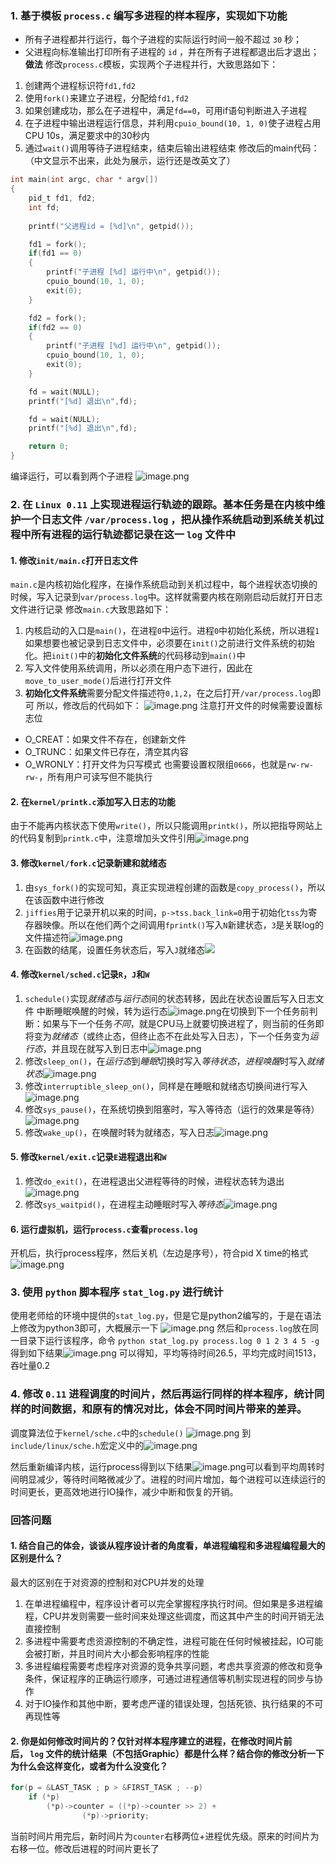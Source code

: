 ### 1. 基于模板 `process.c` 编写多进程的样本程序，实现如下功能
- 所有子进程都并行运行，每个子进程的实际运行时间一般不超过 `30` 秒；
- 父进程向标准输出打印所有子进程的 `id` ，并在所有子进程都退出后才退出；
**做法**
修改`process.c`模板，实现两个子进程并行，大致思路如下：
1. 创建两个进程标识符`fd1,fd2`
2. 使用`fork()`来建立子进程，分配给`fd1,fd2`
3. 如果创建成功，那么在子进程中，满足`fd==0`，可用if语句判断进入子进程
4. 在子进程中输出进程运行信息，并利用`cpuio_bound(10, 1, 0)`使子进程占用CPU 10s，满足要求中的30秒内
5. 通过`wait()`调用等待子进程结束，结束后输出进程结束
修改后的main代码：（中文显示不出来，此处为展示，运行还是改英文了）
```c
int main(int argc, char * argv[])
{
	pid_t fd1, fd2;
	int fd;
	
	printf("父进程id = [%d]\n", getpid());

	fd1 = fork();
	if(fd1 == 0)
	{
		printf("子进程 [%d] 运行中\n", getpid());
		cpuio_bound(10, 1, 0);
		exit(0);
	}

	fd2 = fork();
	if(fd2 == 0)
	{
		printf("子进程 [%d] 运行中\n", getpid());
		cpuio_bound(10, 1, 0);
		exit(0);
	}

	fd = wait(NULL);
	printf("[%d] 退出\n",fd);

	fd = wait(NULL);
	printf("[%d] 退出\n",fd);

	return 0;
}
```
编译运行，可以看到两个子进程
![image.png](https://s2.loli.net/2025/01/04/ufOE5K8tc6qrhUb.png)
### 2. 在 `Linux 0.11` 上实现进程运行轨迹的跟踪。基本任务是在内核中维护一个日志文件 `/var/process.log` ，把从操作系统启动到系统关机过程中所有进程的运行轨迹都记录在这一 `log` 文件中
#### 1. 修改`init/main.c`打开日志文件
`main.c`是内核初始化程序，在操作系统启动到关机过程中，每个进程状态切换的时候，写入记录到`var/process.log`中。这样就需要内核在刚刚启动后就打开日志文件进行记录
修改`main.c`大致思路如下：
1. 内核启动的入口是`main()`，在进程`0`中运行。进程`0`中初始化系统，所以进程`1`如果想要也被记录到日志文件中，必须要在`init()`之前进行文件系统的初始化。把`init()`中的**初始化文件系统**的代码移动到`main()`中
2. 写入文件使用系统调用，所以必须在用户态下进行，因此在`move_to_user_mode()`后进行打开文件
3. **初始化文件系统**需要分配文件描述符`0,1,2`，在之后打开`/var/process.log`即可
所以，修改后的代码如下：
![image.png](https://s2.loli.net/2025/01/04/qB4rohwz7Hg3xvR.png)
注意打开文件的时候需要设置标志位
- O_CREAT：如果文件不存在，创建新文件
- O_TRUNC：如果文件已存在，清空其内容
- O_WRONLY：打开文件为只写模式
也需要设置权限组`0666`，也就是`rw-rw-rw-`，所有用户可读写但不能执行
#### 2. 在`kernel/printk.c`添加写入日志的功能
由于不能再内核状态下使用`write()`，所以只能调用`printk()`，所以把指导网站上的代码复制到`printk.c`中，注意增加头文件引用![image.png](https://s2.loli.net/2025/01/05/b4Za562RWKevFTd.png)
#### 3. 修改`kernel/fork.c`记录新建和就绪态
1. 由`sys_fork()`的实现可知，真正实现进程创建的函数是`copy_process()`，所以在该函数中进行修改
2. `jiffies`用于记录开机以来的时间，`p->tss.back_link=0`用于初始化`tss`为寄存器映像。所以在他们两个之间调用`fprintk()`写入`N`新建状态，`3`是关联log的文件描述符![image.png](https://s2.loli.net/2025/01/04/qNBJxl8MzQZS7oT.png)
3. 在函数的结尾，设置任务状态后，写入`J`就绪态![](https://s2.loli.net/2025/01/04/rzJCaVFfTcmkBsv.png)
#### 4. 修改`kernel/sched.c`记录`R`，`J`和`W`
1. `schedule()`实现*就绪态*与*运行态*间的状态转移，因此在状态设置后写入日志文件
   中断睡眠唤醒的时候，转为运行态![image.png](https://s2.loli.net/2025/01/04/axAS9DgmeNEPs5h.png)在切换到下一个任务前判断：如果与下一个任务*不同*，就是CPU马上就要切换进程了，则当前的任务即将变为*就绪态*（或终止态，但终止态不在此处写入日志），下一个任务变为*运行态*，并且现在就写入到日志中![image.png](https://s2.loli.net/2025/01/04/4qazGw2XW6f3rkx.png)
2. 修改`sleep_on()`，在*运行态*到*睡眠*切换时写入*等待状态*，*进程唤醒*时写入*就绪状态*![image.png](https://s2.loli.net/2025/01/04/mLEDJcZGvzikUN2.png)
3. 修改`interruptible_sleep_on()`，同样是在睡眠和就绪态切换间进行写入![image.png](https://s2.loli.net/2025/01/04/IYzfgCXdQH9GJek.png)
4. 修改`sys_pause()`，在系统切换到阻塞时，写入等待态（运行的效果是等待）![image.png](https://s2.loli.net/2025/01/04/YTL19Z8cBj4euEX.png)
5. 修改`wake_up()`，在唤醒时转为就绪态，写入日志![image.png](https://s2.loli.net/2025/01/04/InuFtjvLaT8wRcW.png)
#### 5. 修改`kernel/exit.c`记录`E`进程退出和`W`
1. 修改`do_exit()`，在进程退出父进程等待的时候，进程状态转为退出![image.png](https://s2.loli.net/2025/01/04/YoS9jMJ3erQGDEV.png)
2. 修改`sys_waitpid()`，在进程主动睡眠时写入*等待态*![image.png](https://s2.loli.net/2025/01/04/CcJoMs3KgYRxm96.png)
#### 6. 运行虚拟机，运行`process.c`查看`process.log`
开机后，执行process程序，然后关机（左边是序号），符合pid X time的格式
![image.png](https://s2.loli.net/2025/01/05/OPRMGa9ATN6DfUl.png)
### 3. 使用 `python` 脚本程序 `stat_log.py` 进行统计
使用老师给的环境中提供的`stat_log.py`，但是它是python2编写的，于是在语法上修改为python3即可，大概展示一下
![image.png](https://s2.loli.net/2025/01/05/AYRgdX8STsWqoLJ.png)
然后和`process.log`放在同一目录下运行该程序，命令
`python stat_log.py process.log 0 1 2 3 4 5 -g`
得到如下结果![image.png](https://s2.loli.net/2025/01/05/nVDecuEbhaWtwFO.png)
可以得知，平均等待时间26.5，平均完成时间1513，吞吐量0.2
### 4. 修改 `0.11` 进程调度的时间片，然后再运行同样的样本程序，统计同样的时间数据，和原有的情况对比，体会不同时间片带来的差异。
调度算法位于`kernel/sche.c`中的`schedule()`
![image.png](https://s2.loli.net/2025/01/06/iAT1QhlXg5P9psu.png)
到`include/linux/sche.h`宏定义中的![image.png](https://s2.loli.net/2025/01/06/VzWu7HR1mTgEPkO.png)

然后重新编译内核，运行process得到以下结果![image.png](https://s2.loli.net/2025/01/06/HFBQvlOXR4WEpbn.png)可以看到平均周转时间明显减少，等待时间略微减少了。进程的时间片增加，每个进程可以连续运行的时间更长，更高效地进行IO操作，减少中断和恢复的开销。
### 回答问题
#### 1. 结合自己的体会，谈谈从程序设计者的角度看，单进程编程和多进程编程最大的区别是什么？
最大的区别在于对资源的控制和对CPU并发的处理
1. 在单进程编程中，程序设计者可以完全掌握程序执行时间。但如果是多进程编程，CPU并发则需要一些时间来处理这些调度，而这其中产生的时间开销无法直接控制
2. 多进程中需要考虑资源控制的不确定性，进程可能在任何时候被挂起，IO可能会被打断，并且时间片大小都会影响程序的性能
3. 多进程编程需要考虑程序对资源的竞争共享问题，考虑共享资源的修改和竞争条件，保证程序的正确运行顺序，可通过进程通信等机制实现进程的同步与协作
4. 对于IO操作和其他中断，要考虑严谨的错误处理，包括死锁、执行结果的不可再现性等
#### 2. 你是如何修改时间片的？仅针对样本程序建立的进程，在修改时间片前后， `log` 文件的统计结果（不包括Graphic）都是什么样？结合你的修改分析一下为什么会这样变化，或者为什么没变化？
```c
for(p = &LAST_TASK ; p > &FIRST_TASK ; --p)
	if (*p)
		(*p)->counter = ((*p)->counter >> 2) +
				(*p)->priority;
```
当前时间片用完后，新时间片为`counter`右移两位+进程优先级。原来的时间片为右移一位。修改后进程的时间片更长了
